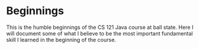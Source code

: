 # Beginnings

This is the humble beginnings of the CS 121 Java course at ball state. Here I will document some of what I believe to be the most
important fundamental skill I learned in the beginning of the course.